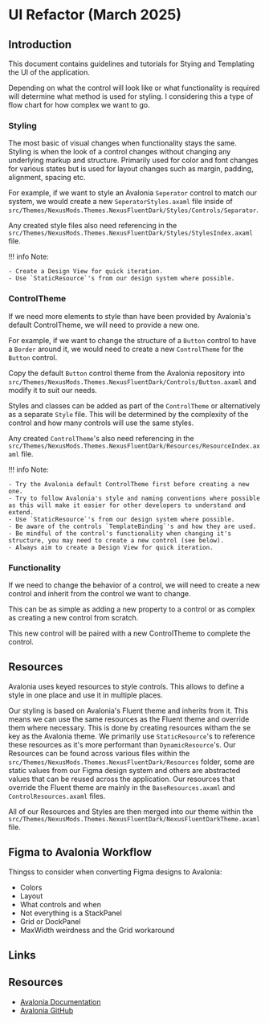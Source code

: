 # UI Refactor (March 2025)



## Introduction

This document contains guidelines and tutorials for Stying and Templating the UI of the application.

Depending on what the control will look like or what functionality is required will determine what method is used for styling. I considering this a type of flow chart for how complex we want to go.

### Styling

The most basic of visual changes when functionality stays the same. Styling is when the look of a control changes without changing any underlying markup and structure. Primarily used for color and font changes for various states but is used for layout changes such as margin, padding, alignment, spacing etc.

For example, if we want to style an Avalonia `Seperator` control to match our system, we would create a new `SeperatorStyles.axaml` file inside of `src/Themes/NexusMods.Themes.NexusFluentDark/Styles/Controls/Separator`. 

Any created style files also need referencing in the `src/Themes/NexusMods.Themes.NexusFluentDark/Styles/StylesIndex.axaml` file.

!!! info Note:

    - Create a Design View for quick iteration.
    - Use `StaticResource`'s from our design system where possible.

### ControlTheme

If we need more elements to style than have been provided by Avalonia's default ControlTheme, we will need to provide a new one. 

For example, if we want to change the structure of a `Button` control to have a `Border` around it, we would need to create a new `ControlTheme` for the `Button` control.

Copy the default `Button` control theme from the Avalonia repository into `src/Themes/NexusMods.Themes.NexusFluentDark/Controls/Button.axaml` and modify it to suit our needs.

Styles and classes can be added as part of the `ControlTheme` or alternatively as a separate `Style` file. This will be determined by the complexity of the control and how many controls will use the same styles. 

Any created `ControlTheme`'s also need referencing in the `src/Themes/NexusMods.Themes.NexusFluentDark/Resources/ResourceIndex.axaml` file.

!!! info Note:

    - Try the Avalonia default ControlTheme first before creating a new one.
    - Try to follow Avalonia's style and naming conventions where possible as this will make it easier for other developers to understand and extend.
    - Use `StaticResource`'s from our design system where possible.
    - Be aware of the controls `TemplateBinding`'s and how they are used. 
    - Be mindful of the control's functionality when changing it's structure, you may need to create a new control (see below).
    - Always aim to create a Design View for quick iteration.

### Functionality

If we need to change the behavior of a control, we will need to create a new control and inherit from the control we want to change.

This can be as simple as adding a new property to a control or as complex as creating a new control from scratch.

This new control will be paired with a new ControlTheme to complete the control.

## Resources

Avalonia uses keyed resources to style controls. This allows to define a style in one place and use it in multiple places.

Our styling is based on Avalonia's Fluent theme and inherits from it. This means we can use the same resources as the Fluent theme and override them where necessary. This is done by creating resources witham the se key as the Avalonia theme. We primarily use `StaticResource`'s to reference these resources as it's more performant than `DynamicResource`'s. Our Resources can be found across various files within the `src/Themes/NexusMods.Themes.NexusFluentDark/Resources` folder, some are static values from our Figma design system and others are abstracted values that can be reused across the application. Our resources that override the Fluent theme are mainly in the `BaseResources.axaml` and `ControlResources.axaml` files.

All of our Resources and Styles are then merged into our theme within the `src/Themes/NexusMods.Themes.NexusFluentDark/NexusFluentDarkTheme.axaml` file.

## Figma to Avalonia Workflow

Thingss to consider when converting Figma designs to Avalonia:

- Colors
- Layout
- What controls and when
- Not everything is a StackPanel
- Grid or DockPanel
- MaxWidth weirdness and the Grid workaround

## Links


## Resources

- [Avalonia Documentation](https://docs.avaloniaui.net/)
- [Avalonia GitHub](https://www.github.com/AvaloniaUI/Avalonia)



